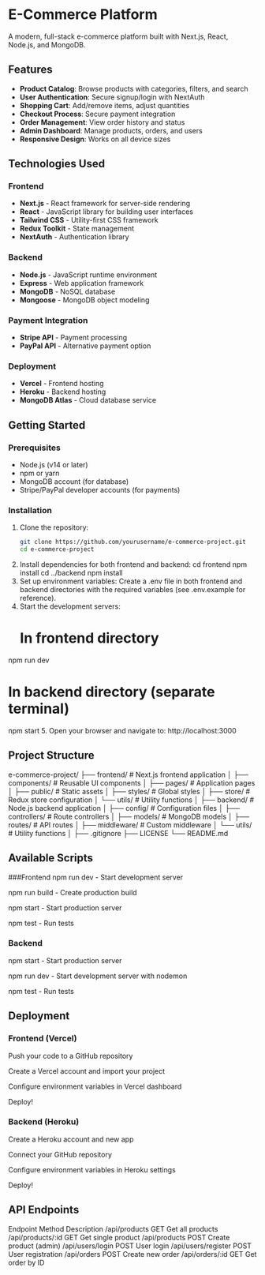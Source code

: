 # E-Commerce Platform

A modern, full-stack e-commerce platform built with Next.js, React, Node.js, and MongoDB.

## Features

- **Product Catalog**: Browse products with categories, filters, and search
- **User Authentication**: Secure signup/login with NextAuth
- **Shopping Cart**: Add/remove items, adjust quantities
- **Checkout Process**: Secure payment integration
- **Order Management**: View order history and status
- **Admin Dashboard**: Manage products, orders, and users
- **Responsive Design**: Works on all device sizes

## Technologies Used

### Frontend
- **Next.js** - React framework for server-side rendering
- **React** - JavaScript library for building user interfaces
- **Tailwind CSS** - Utility-first CSS framework
- **Redux Toolkit** - State management
- **NextAuth** - Authentication library

### Backend
- **Node.js** - JavaScript runtime environment
- **Express** - Web application framework
- **MongoDB** - NoSQL database
- **Mongoose** - MongoDB object modeling

### Payment Integration
- **Stripe API** - Payment processing
- **PayPal API** - Alternative payment option

### Deployment
- **Vercel** - Frontend hosting
- **Heroku** - Backend hosting
- **MongoDB Atlas** - Cloud database service

## Getting Started

### Prerequisites
- Node.js (v14 or later)
- npm or yarn
- MongoDB account (for database)
- Stripe/PayPal developer accounts (for payments)

### Installation

1. Clone the repository:
   ```bash
   git clone https://github.com/yourusername/e-commerce-project.git
   cd e-commerce-project
2. Install dependencies for both frontend and backend:
   cd frontend
  npm install
  cd ../backend
  npm install
3. Set up environment variables:
  Create a .env file in both frontend and backend directories with the required variables (see .env.example for reference).
4. Start the development servers:
   # In frontend directory
  npm run dev

  # In backend directory (separate terminal)
  npm start
5. Open your browser and navigate to:
  http://localhost:3000
## Project Structure

  e-commerce-project/
  ├── frontend/               # Next.js frontend application
  │   ├── components/         # Reusable UI components
  │   ├── pages/              # Application pages
  │   ├── public/             # Static assets
  │   ├── styles/             # Global styles
  │   ├── store/              # Redux store configuration
  │   └── utils/              # Utility functions
  │
  ├── backend/                # Node.js backend application
  │   ├── config/             # Configuration files
  │   ├── controllers/        # Route controllers
  │   ├── models/             # MongoDB models
  │   ├── routes/             # API routes
  │   ├── middleware/         # Custom middleware
  │   └── utils/              # Utility functions
  │
  ├── .gitignore
  ├── LICENSE
  └── README.md
  
## Available Scripts
###Frontend
  npm run dev - Start development server

  npm run build - Create production build

  npm start - Start production server

  npm test - Run tests

### Backend
  npm start - Start production server

  npm run dev - Start development server with nodemon

  npm test - Run tests

## Deployment
### Frontend (Vercel)
  Push your code to a GitHub repository

  Create a Vercel account and import your project

  Configure environment variables in Vercel dashboard

  Deploy!

### Backend (Heroku)
  Create a Heroku account and new app
  
  Connect your GitHub repository

  Configure environment variables in Heroku settings

  Deploy!

## API Endpoints
  Endpoint	Method	Description
  /api/products	GET	Get all products
  /api/products/:id	GET	Get single product
  /api/products	POST	Create product (admin)
  /api/users/login	POST	User login
  /api/users/register	POST	User registration
  /api/orders	POST	Create new order
  /api/orders/:id	GET	Get order by ID
